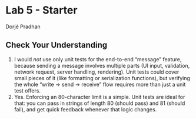 # Lab 5 - Starter
Dorjé Pradhan

## Check Your Understanding
1. I would *not* use only unit tests for the end-to-end “message” feature, because sending a message involves multiple parts (UI input, validation, network request, server handling, rendering). Unit tests could cover small pieces of it (like formatting or serialization functions), but verifying the whole “write -> send -> receive” flow requires more than just a unit test offers.
2. Yes. Enforcing an 80-character limit is a simple. Unit tests are ideal for that: you can pass in strings of length 80 (should pass) and 81 (should fail), and get quick feedback whenever that logic changes.
